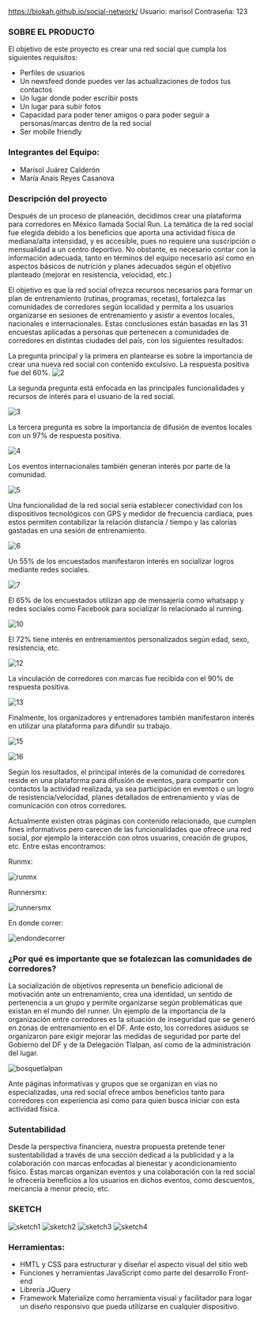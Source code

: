 https://biokah.github.io/social-network/
Usuario: marisol
Contraseña: 123


### SOBRE EL PRODUCTO
El objetivo de este proyecto es crear una red social que cumpla los siguientes requisitos:
- Perfiles de usuarios
- Un newsfeed donde puedes ver las actualizaciones de todos tus contactos
- Un lugar donde poder escribir posts
- Un lugar para subir fotos
- Capacidad para poder tener amigos o para poder seguir a personas/marcas dentro de la red social
- Ser mobile friendly


### Integrantes del Equipo:
- Marisol Juárez Calderón
- María Anaís Reyes Casanova


### Descripción del proyecto


Después de un proceso de planeación, decidimos crear una plataforma para corredores en México llamada Social Run.
La temática de la red social fue elegida debido a los beneficios que aporta una actividad física de mediana/alta intensidad, y es accesible, pues no requiere una suscripción o mensualidad a un centro deportivo. No obstante, es necesario contar con la información adecuada, tanto en términos del equipo necesario así como en aspectos básicos de nutrición y planes adecuados según el objetivo planteado (mejorar en resistencia, velocidad, etc.)


 El objetivo es que la red social ofrezca recursos necesarios para formar un plan de entrenamiento (rutinas, programas, recetas), fortalezca las comunidades de corredores según localidad y permita a los usuarios organizarse en sesiones de entrenamiento y asistir a eventos locales, nacionales e internacionales. Estas conclusiones están basadas en las 31 encuestas aplicadas a personas que pertenecen a comunidades de corredores en distintas ciudades del país, con los siguientes resultados:

La pregunta principal y la primera en plantearse es sobre la importancia de crear una nueva red social con contenido exculsivo. La respuesta positiva fue del 60%.
![2](assets/images/2.png)

La segunda pregunta está enfocada en las principales funcionalidades y recursos de interés para el usuario de la red social.

![3](assets/images/3.png)

La tercera pregunta es sobre la importancia de difusión de eventos locales con un 97% de respuesta positiva.

![4](assets/images/4.png)

Los eventos internacionales también generan interés por parte de la comunidad.

![5](assets/images/5.png)

Una funcionalidad de la red social sería establecer conectividad con los dispositivos tecnológicos con GPS y medidor de frecuencia cardiaca, pues estos permiten contabilizar la relación distancia / tiempo y las calorías gastadas en una sesión de entrenamiento.

![6](assets/images/6.png)

Un 55% de los encuestados manifestaron interés en socializar logros mediante redes sociales.

![7](assets/images/7.png)

El 65% de los encuestados utilizan app de mensajería como whatsapp y redes sociales como Facebook para socializar lo relacionado al running.

![10](assets/images/10.png)

El 72% tiene interés en entrenamientos personalizados según edad, sexo, resistencia, etc.

![12](assets/images/12.png)

La vinculación de corredores con marcas fue recibida con el 90% de respuesta positiva.

![13](assets/images/13.png)

Finalmente, los organizadores y entrenadores también manifestaron interés en utilizar una plataforma para difundir su trabajo.

![15](assets/images/15.png)

![16](assets/images/16.png)

Según los resultados, el principal interés de la comunidad de corredores reside en una plataforma para difusión de eventos, para compartir  con contactos la actividad realizada, ya sea participación en eventos o un logro de resistencia/velocidad, planes detallados de entrenamiento y vías de comunicación con otros corredores. 

Actualmente existen otras páginas con contenido relacionado, que cumplen fines informativos pero carecen de las funcionalidades que ofrece una red social, por ejemplo la interacción con otros usuarios, creación de grupos, etc. 
Entre estas encontramos: 

Runmx:

![runmx](assets/images/runmx.png)

Runnersmx:

![runnersmx](assets/images/runnersmx.png)

En donde correr:

![endondecorrer](assets/images/endondecorrer.png) 


### ¿Por qué es importante que se fotalezcan las comunidades de corredores?

La socialización de objetivos representa un beneficio adicional de motivación ante un entrenamiento, crea una identidad, un sentido de pertenencia a un grupo y permite organizarse según problemáticas que existan en el mundo del runner. 
Un ejemplo de la importancia de la organización entre corredores es la situación de inseguridad que se generó en zonas de entrenamiento en el DF. Ante esto, los corredores asiduos se organizaron pare exigir mejorar las medidas de seguridad por parte del Gobierno del DF y de la Delegación Tlalpan, así como de la administración del lugar. 

![bosquetlalpan](assets/images/bosquetlalpan.png)


Ante páginas informativas y grupos que se organizan en vías no especializadas, una red social ofrece ambos beneficios tanto para corredores con experiencia así como para quien busca iniciar con esta actividad física. 

### Sutentabilidad

Desde la perspectiva financiera, nuestra propuesta pretende tener sustentabilidad a través de una sección dedicad a la publicidad y a la colaboración con marcas enfocadas al bienestar y acondicionamiento físico. Estas marcas organizan eventos y una colaboración con la red social le ofrecería beneficios a los usuarios en dichos eventos, como descuentos, mercancía a menor precio, etc. 

### SKETCH 

![sketch1](assets/images/sketch1.jpg)
![sketch2](assets/images/sketch2.jpg)
![sketch3](assets/images/sketch3.jpg)
![sketch4](assets/images/sketch4.jpg)


### Herramientas:
- HMTL y CSS para estructurar y diseñar el aspecto visual del sitio web
- Funciones y herramientas JavaScript como parte del desarrollo Front-end
- Librería JQuery
- Framework Materialize como herramienta visual y facilitador para logar un diseño responsivo que pueda utilizarse en cualquier dispositivo. 


